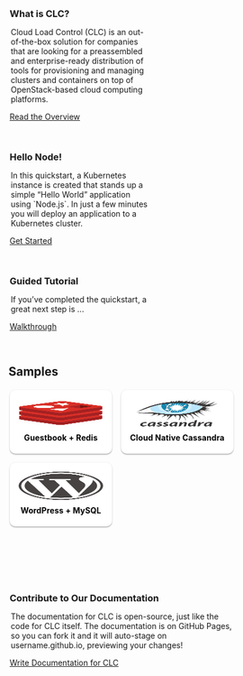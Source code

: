 ---
---
<style>
h2, h3, h4 {
  border-bottom: 0px !important;
}
.colContainer {
  padding-top:2px;
  padding-left: 2px;
  overflow: auto;
}
#samples a {
  color: #000;
}
.col3rd {
  display: block;
  width: 250px;
  float: left;
  margin-right: 30px;
  margin-bottom: 30px;
  overflow: hidden;
}
.col3rd h3, .col2nd h3 {
  margin-bottom: 0px !important;
}
.col3rd .button, .col2nd .button {
  margin-top: 20px;
  border-radius: 2px;
}
.col3rd p, .col2nd p {
  margin-left: 2px;
}
.col2nd {
  display: block;
  width: 400px;
  float: left;
  margin-right: 30px;
  margin-bottom: 30px;
  overflow: hidden;
}
.shadowbox {
  display: inline;
  float: left;
  text-transform: none;
  font-weight: bold;
  text-align: center;
  text-overflow: ellipsis;
  white-space: nowrap;
  overflow: hidden;
  line-height: 24px;
  position: relative;
  display: block;
  cursor: pointer;
  box-shadow: 0 2px 2px rgba(0,0,0,.24),0 0 2px rgba(0,0,0,.12);
  border-radius: 10px;
  background: #fff;
  transition: all .3s;
  padding: 16px;
  margin: 0 16px 16px 0;
  text-decoration: none;
  letter-spacing: .01em;
}
.shadowbox img {
    min-width: 150px;
    max-width: 150px;
    max-height: 50px;
}
</style>
<div class="colContainer">
  <div class="col3rd">
    <h3>What is CLC?</h3>
    <p>Cloud Load Control (CLC) is an out-of-the-box solution for companies that are looking for a preassembled and enterprise-ready distribution of tools for provisioning and managing clusters and containers on top of OpenStack-based cloud computing platforms.</p>
    <a href="/docs/clc-overview/intro/" class="button">Read the Overview</a>
  </div>
  <div class="col3rd">
    <h3>Hello Node!</h3>
    <p>In this quickstart, a Kubernetes instance is created that stands up a simple “Hello World” application using `Node.js`. In just a few minutes you will deploy an application to a Kubernetes cluster.</p>
    <a href="/docs/hellonode/" class="button">Get Started</a>
  </div>
  <div class="col3rd">
    <h3>Guided Tutorial</h3>
    <p>If you’ve completed the quickstart, a great next step is ...</p>
    <a href="/docs/walkthrough/" class="button">Walkthrough</a>
  </div>
</div>

## Samples

<div id="samples" class="colContainer">
<!--a href="/docs/getting-started-guides/meanstack/" class="shadowbox">
  <img src="/images/docs/meanstack/image_0.png"><br/>MEAN Stack
</a-->
<a href="https://github.com/kubernetes/kubernetes/tree/{{page.githubbranch}}/examples/guestbook" target="_blank" class="shadowbox">
  <img src="/images/docs/redis.svg"><br/>Guestbook + Redis
</a>
<a href="https://github.com/kubernetes/kubernetes/tree/{{page.githubbranch}}/examples/cassandra" target="_blank" class="shadowbox">
  <img src="/images/docs/cassandra.svg"><br/>Cloud Native Cassandra
</a>
<a href="https://github.com/kubernetes/kubernetes/tree/{{page.githubbranch}}/examples/mysql-wordpress-pd/" target="_blank" class="shadowbox">
  <img src="/images/docs/wordpress.svg"><br/>WordPress + MySQL
</a>
</div>

<p>&nbsp;</p>
<p>&nbsp;</p>

<div class="colContainer">
  <div class="col2nd">
  <h3>Contribute to Our Documentation</h3>
  <p>The documentation for CLC is open-source, just like the code for CLC itself. The documentation is on GitHub Pages, so you can fork it and it will auto-stage on username.github.io, previewing your changes!</p>
  <a href="/editdocs/" class="button">Write Documentation for CLC</a>
  </div>
  
</div>
